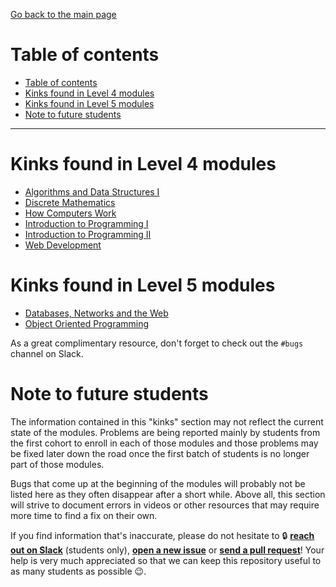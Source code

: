 [Go back to the main page](../README.md)

# Table of contents

- [Table of contents](#table-of-contents)
- [Kinks found in Level 4 modules](#kinks-found-in-level-4-modules)
- [Kinks found in Level 5 modules](#kinks-found-in-level-5-modules)
- [Note to future students](#note-to-future-students)

---

# Kinks found in Level 4 modules

- [Algorithms and Data Structures I](../kinks/level-4/cm-1035-algorithms-and-data-structures-i/README.md)
- [Discrete Mathematics](../kinks/level-4/cm-1020-discrete-mathematics/README.md)
- [How Computers Work](../kinks/level-4/cm-1030-how-computers-work/README.md)
- [Introduction to Programming I](../kinks/level-4/cm-1005-introduction-to-programming-i/README.md)
- [Introduction to Programming II](../kinks/level-4/cm-1010-introduction-to-programming-ii/README.md)
- [Web Development](../kinks/level-4/cm-1040-web-development/README.md)

# Kinks found in Level 5 modules

- [Databases, Networks and the Web](../kinks/level-5/cm-2040-databases-networks-and-the-web/README.md)
- [Object Oriented Programming](../kinks/level-5/cm-2005-object-oriented-programming/README.md)

As a great complimentary resource, don't forget to check out the `#bugs` channel on Slack.

# Note to future students

The information contained in this "kinks" section may not reflect the current state of the modules. Problems are being reported mainly by students from the first cohort to enroll in each of those modules and those problems may be fixed later down the road once the first batch of students is no longer part of those modules.

Bugs that come up at the beginning of the modules will probably not be listed here as they often disappear after a short while. Above all, this section will strive to document errors in videos or other resources that may require more time to find a fix on their own.

If you find information that's inaccurate, please do not hesitate to :lock: **[reach out on Slack](https://londoncs.slack.com/)** (students only), **[open a new issue](https://github.com/world-class/REPL/issues/new)** or **[send a pull request](https://github.com/world-class/REPL/pulls)**! Your help is very much appreciated so that we can keep this repository useful to as many students as possible :wink:.
